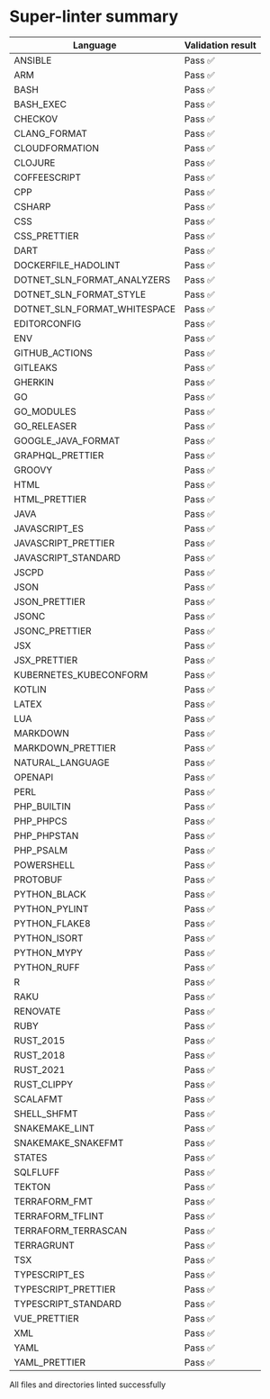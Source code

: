 # Super-linter summary

<!-- textlint-disable terminology -->
| Language               | Validation result |
| -----------------------|-------------------|
| ANSIBLE | Pass ✅ |
| ARM | Pass ✅ |
| BASH | Pass ✅ |
| BASH_EXEC | Pass ✅ |
| CHECKOV | Pass ✅ |
| CLANG_FORMAT | Pass ✅ |
| CLOUDFORMATION | Pass ✅ |
| CLOJURE | Pass ✅ |
| COFFEESCRIPT | Pass ✅ |
| CPP | Pass ✅ |
| CSHARP | Pass ✅ |
| CSS | Pass ✅ |
| CSS_PRETTIER | Pass ✅ |
| DART | Pass ✅ |
| DOCKERFILE_HADOLINT | Pass ✅ |
| DOTNET_SLN_FORMAT_ANALYZERS | Pass ✅ |
| DOTNET_SLN_FORMAT_STYLE | Pass ✅ |
| DOTNET_SLN_FORMAT_WHITESPACE | Pass ✅ |
| EDITORCONFIG | Pass ✅ |
| ENV | Pass ✅ |
| GITHUB_ACTIONS | Pass ✅ |
| GITLEAKS | Pass ✅ |
| GHERKIN | Pass ✅ |
| GO | Pass ✅ |
| GO_MODULES | Pass ✅ |
| GO_RELEASER | Pass ✅ |
| GOOGLE_JAVA_FORMAT | Pass ✅ |
| GRAPHQL_PRETTIER | Pass ✅ |
| GROOVY | Pass ✅ |
| HTML | Pass ✅ |
| HTML_PRETTIER | Pass ✅ |
| JAVA | Pass ✅ |
| JAVASCRIPT_ES | Pass ✅ |
| JAVASCRIPT_PRETTIER | Pass ✅ |
| JAVASCRIPT_STANDARD | Pass ✅ |
| JSCPD | Pass ✅ |
| JSON | Pass ✅ |
| JSON_PRETTIER | Pass ✅ |
| JSONC | Pass ✅ |
| JSONC_PRETTIER | Pass ✅ |
| JSX | Pass ✅ |
| JSX_PRETTIER | Pass ✅ |
| KUBERNETES_KUBECONFORM | Pass ✅ |
| KOTLIN | Pass ✅ |
| LATEX | Pass ✅ |
| LUA | Pass ✅ |
| MARKDOWN | Pass ✅ |
| MARKDOWN_PRETTIER | Pass ✅ |
| NATURAL_LANGUAGE | Pass ✅ |
| OPENAPI | Pass ✅ |
| PERL | Pass ✅ |
| PHP_BUILTIN | Pass ✅ |
| PHP_PHPCS | Pass ✅ |
| PHP_PHPSTAN | Pass ✅ |
| PHP_PSALM | Pass ✅ |
| POWERSHELL | Pass ✅ |
| PROTOBUF | Pass ✅ |
| PYTHON_BLACK | Pass ✅ |
| PYTHON_PYLINT | Pass ✅ |
| PYTHON_FLAKE8 | Pass ✅ |
| PYTHON_ISORT | Pass ✅ |
| PYTHON_MYPY | Pass ✅ |
| PYTHON_RUFF | Pass ✅ |
| R | Pass ✅ |
| RAKU | Pass ✅ |
| RENOVATE | Pass ✅ |
| RUBY | Pass ✅ |
| RUST_2015 | Pass ✅ |
| RUST_2018 | Pass ✅ |
| RUST_2021 | Pass ✅ |
| RUST_CLIPPY | Pass ✅ |
| SCALAFMT | Pass ✅ |
| SHELL_SHFMT | Pass ✅ |
| SNAKEMAKE_LINT | Pass ✅ |
| SNAKEMAKE_SNAKEFMT | Pass ✅ |
| STATES | Pass ✅ |
| SQLFLUFF | Pass ✅ |
| TEKTON | Pass ✅ |
| TERRAFORM_FMT | Pass ✅ |
| TERRAFORM_TFLINT | Pass ✅ |
| TERRAFORM_TERRASCAN | Pass ✅ |
| TERRAGRUNT | Pass ✅ |
| TSX | Pass ✅ |
| TYPESCRIPT_ES | Pass ✅ |
| TYPESCRIPT_PRETTIER | Pass ✅ |
| TYPESCRIPT_STANDARD | Pass ✅ |
| VUE_PRETTIER | Pass ✅ |
| XML | Pass ✅ |
| YAML | Pass ✅ |
| YAML_PRETTIER | Pass ✅ |
<!-- textlint-enable terminology -->

All files and directories linted successfully

